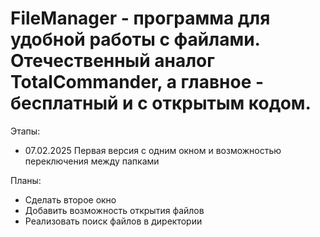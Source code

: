 # FileManager - программа для удобной работы с файлами. Отечественный аналог TotalCommander, а главное - бесплатный и с открытым кодом.

Этапы:
- 07.02.2025 Первая версия с одним окном и возможностью переключения между папками

Планы:
- Сделать второе окно
- Добавить возможность открытия файлов
- Реализовать поиск файлов в директории